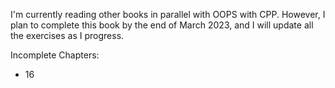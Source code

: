 I'm currently reading other books in parallel with OOPS with CPP. However, I plan to complete this book by the end of March 2023, and I will update all the exercises as I progress.

Incomplete Chapters:
- 16
